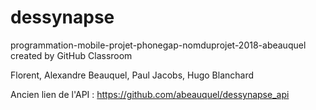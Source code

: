 # dessynapse

programmation-mobile-projet-phonegap-nomduprojet-2018-abeauquel created by GitHub Classroom

Florent, Alexandre Beauquel, Paul Jacobs, Hugo Blanchard

Ancien lien de l'API : https://github.com/abeauquel/dessynapse_api

